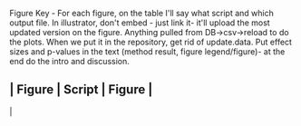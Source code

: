 Figure Key - For each figure, on the table I'll say what script and which output file. 
In illustrator, don't embed - just link it- it'll upload the most updated version on the 
figure. Anything pulled from DB->csv->reload to do the plots. When we put it in the repository, get rid of update.data. Put effect sizes and p-values in the text (method result, figure legend/figure)- at the end do the intro and discussion.  


| Figure | Script | Figure |
----------------------------
|